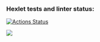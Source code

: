 ### Hexlet tests and linter status:
[![Actions Status](https://github.com/oshwa364/python-project-50/actions/workflows/hexlet-check.yml/badge.svg)](https://github.com/oshwa364/python-project-50/actions)

<a href="https://asciinema.org/a/emYv6hfFLhRcY3fV8tTqJ15lC" target="_blank"><img src="https://asciinema.org/a/emYv6hfFLhRcY3fV8tTqJ15lC.svg" /></a>
